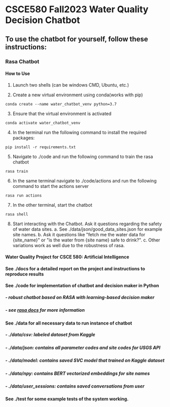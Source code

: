 # CSCE580 Fall2023 Water Quality Decision Chatbot

## To use the chatbot for yourself, follow these instructions:
### Rasa Chatbot
#### How to Use
1) Launch two shells (can be windows CMD, Ubuntu, etc.)

2) Create a new virtual environment using conda(works with pip)

```
conda create --name water_chatbot_venv python=3.7
```

3) Ensure that the virtual environment is activated

```
conda activate water_chatbot_venv
```

4) In the terminal run the following command to install the required packages:

```
pip install -r requirements.txt
```

5) Navigate to ./code and run the following command to train the rasa chatbot

```
rasa train
```

6) In the same terminal navigate to ./code/actions and run the following command to start the actions server

```
rasa run actions
```

7) In the other terminal, start the chatbot

```
rasa shell
```

8) Start interacting with the Chatbot. Ask it questions regarding the safety of water data sites. 
  a. See ./data/json/good_data_sites.json for example site names. 
  b. Ask it questions like "fetch me the water data for {site_name}" or "is the water from {site name} safe to drink?". 
  c. Other variations work as well due to the robustness of rasa.

#### Water Quality Project for CSCE 580: Artificial Intelligence

#### See ./docs for a detailed report on the project and instructions to reproduce results

#### See ./code for implementation of chatbot and decision maker in Python
#####  - robust chatbot based on RASA with learning-based decision maker 
#####  - see [rasa docs](https://rasa.com/docs/rasa/) for more information

#### See ./data for all necessary data to run instance of chatbot
#####  - ./data/csv: labeled dataset from Kaggle
#####  - ./data/json: contains all parameter codes and site codes for USGS API
#####  - ./data/model: contains saved SVC model that trained on Kaggle dataset
#####  - ./data/npy: contains BERT vectorized embeddings for site names
#####  - ./data/user_sessions: contains saved conversations from user

#### See ./test for some example tests of the system working.